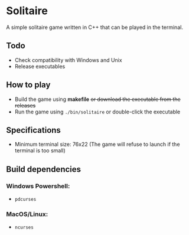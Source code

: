 # Solitaire
A simple solitaire game written in C++ that can be played in the terminal.

## Todo
- Check compatibility with Windows and Unix
- Release executables

## How to play
- Build the game using **makefile** ~~or download the executable from the releases~~
- Run the game using `./bin/solitaire` or double-click the executable

## Specifications
- Minimum terminal size: 76x22 (The game will refuse to launch if the terminal is too small)

## Build dependencies
### Windows Powershell:
- `pdcurses`
### MacOS/Linux:
- `ncurses`